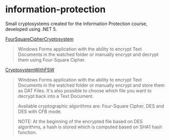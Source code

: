# information-protection
Small cryptosystems created for the Information Protection course, developed using .NET 5.

[FourSquareCipherCryptosystem](https://github.com/J-Spasic/information-protection/tree/main/FourSquareCipherCryptosystem)
> Windows Forms application with the ability to encrypt Text Documents in the watched folder or manually encrypt and decrypt them using Four-Square Cipher.

[CryptosystemWithFSW](https://github.com/J-Spasic/information-protection/tree/main/CryptosystemWithFSW)
> Windows Forms application with the ability to encrypt Text Documents in the watched folder or manually encrypt and store them as DAT Files. It's also possible to choose which file you want to decrypt back into a Text Document.
>
> Available cryptographic algorithms are: Four-Square Cipher, DES and DES with CFB mode.
>
> NOTE: At the beginning of the encrypted file based on DES algorithms, a hash is stored which is computed based on SHA1 hash function.
